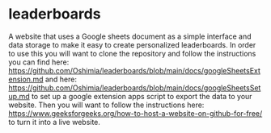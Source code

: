 # leaderboards
A website that uses a Google sheets document as a simple interface and data storage to make it easy to create personalized leaderboards. In order to use this you will want to clone the repository and follow the instructions you can find here: https://github.com/Oshimia/leaderboards/blob/main/docs/googleSheetsExtension.md and here: https://github.com/Oshimia/leaderboards/blob/main/docs/googleSheetsSetup.md to set up a google extension apps script to export the data to your website. Then you will want to follow the instructions here: https://www.geeksforgeeks.org/how-to-host-a-website-on-github-for-free/ to turn it into a live website. 
